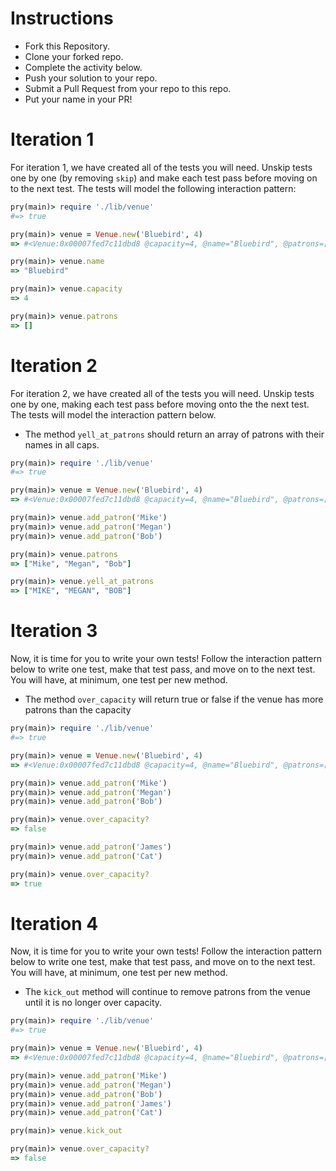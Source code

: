 # Instructions
* Fork this Repository.
* Clone your forked repo.
* Complete the activity below.
* Push your solution to your repo.
* Submit a Pull Request from your repo to this repo.
* Put your name in your PR!

# Iteration 1

For iteration 1, we have created all of the tests you will need.
Unskip tests one by one (by removing `skip`) and make each test pass before
moving on to the next test. The tests will model the following interaction pattern:

```ruby
pry(main)> require './lib/venue'
#=> true

pry(main)> venue = Venue.new('Bluebird', 4)
=> #<Venue:0x00007fed7c11dbd8 @capacity=4, @name="Bluebird", @patrons=[]>

pry(main)> venue.name
=> "Bluebird"

pry(main)> venue.capacity
=> 4

pry(main)> venue.patrons
=> []
```

# Iteration 2
For iteration 2, we have created all of the tests you will need.
Unskip tests one by one, making each test pass before moving onto the the next test.
The tests will model the interaction pattern below.

* The method `yell_at_patrons` should return an array of patrons with their names in all caps.

```ruby
pry(main)> require './lib/venue'
#=> true

pry(main)> venue = Venue.new('Bluebird', 4)
=> #<Venue:0x00007fed7c11dbd8 @capacity=4, @name="Bluebird", @patrons=[]>

pry(main)> venue.add_patron('Mike')
pry(main)> venue.add_patron('Megan')
pry(main)> venue.add_patron('Bob')

pry(main)> venue.patrons
=> ["Mike", "Megan", "Bob"]

pry(main)> venue.yell_at_patrons
=> ["MIKE", "MEGAN", "BOB"]

```

# Iteration 3
Now, it is time for you to write your own tests! Follow the interaction pattern
below to write one test, make that test pass, and move on to the next test.
You will have, at minimum, one test per new method.
* The method `over_capacity` will return true or false if the venue has more patrons
than the capacity

```ruby
pry(main)> require './lib/venue'
#=> true

pry(main)> venue = Venue.new('Bluebird', 4)
=> #<Venue:0x00007fed7c11dbd8 @capacity=4, @name="Bluebird", @patrons=[]>

pry(main)> venue.add_patron('Mike')
pry(main)> venue.add_patron('Megan')
pry(main)> venue.add_patron('Bob')

pry(main)> venue.over_capacity?
=> false

pry(main)> venue.add_patron('James')
pry(main)> venue.add_patron('Cat')

pry(main)> venue.over_capacity?
=> true

```


# Iteration 4
Now, it is time for you to write your own tests! Follow the interaction pattern
below to write one test, make that test pass, and move on to the next test.
You will have, at minimum, one test per new method.
* The `kick_out` method will continue to remove patrons from the venue until it is
no longer over capacity.

```ruby
pry(main)> require './lib/venue'
#=> true

pry(main)> venue = Venue.new('Bluebird', 4)
=> #<Venue:0x00007fed7c11dbd8 @capacity=4, @name="Bluebird", @patrons=[]>

pry(main)> venue.add_patron('Mike')
pry(main)> venue.add_patron('Megan')
pry(main)> venue.add_patron('Bob')
pry(main)> venue.add_patron('James')
pry(main)> venue.add_patron('Cat')

pry(main)> venue.kick_out

pry(main)> venue.over_capacity?
=> false

```
